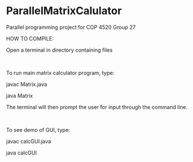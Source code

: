 # ParallelMatrixCalulator
Parallel programming project for COP 4520 Group 27


HOW TO COMPILE:

Open a terminal in directory containing files

<br>

To run main matrix calculator program, type:

javac Matrix.java

java Matrix

The terminal will then prompt the user for input through the command line.

<br>

To see demo of GUI, type:

javac calcGUI.java

java calcGUI
